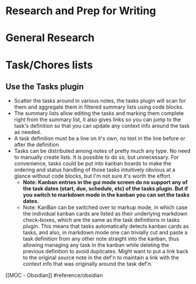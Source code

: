 
# Research and Prep for Writing

# General Research

# Task/Chores lists

## Use the Tasks plugin
- Scatter the tasks around in various notes, the tasks plugin will scan for them and aggregate them in filtered summary lists using code blocks.
- The summary lists allow editing the tasks and marking them complete right from the summary list, it also gives links so you can jump to the task's definition so that you can update any context info around the task as needed.
- A task definition must be a line on it's own, no text in the line before or after the definition
- Tasks can be distributed among notes of pretty much any type.  No need to manually create lists.  It is possible to do so, but unnecessary.  For convenience, tasks could be put into kanban boards to make the ordering and status handling of those tasks intuitively obvious at a glance without code blocks, but I'm not sure it's worth the effort.
	- **Note: Kanban entries in the gui mode screen do no support any of the task dates (start, due, schedule, etc) of the tasks plugin.  But if you switch to markdown mode in the kanban you can set the tasks dates.**
	- Note: KanBan can be switched over to markup mode, in which case the individual kanban cards are listed as their underlying markdown check-boxes, which are the same as the task definitions in tasks plugin.  This means that tasks automatically detects kanban cards as tasks, and also, in markdown mode one can trivially cut and paste a task definition from any other note straight into the kanban, thus allowing managing any task in the kanban while deleting the previous definition to avoid duplicates.  Might want to put a link back to the original source note in the def'n to maintain a link with the context info that was originally around the task def'n.

[[MOC - Obsidian]]
#reference/obsidian 
